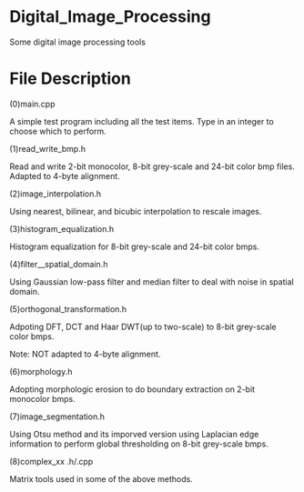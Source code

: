 # Digital_Image_Processing

Some digital image processing tools

# File Description

(0)main.cpp

A simple test program including all the test items. Type in an integer to choose which to perform.

(1)read_write_bmp.h

Read and write 2-bit monocolor, 8-bit grey-scale and 24-bit color bmp files. Adapted to 4-byte alignment.

(2)image_interpolation.h

Using nearest, bilinear, and bicubic interpolation to rescale images.

(3)histogram_equalization.h

Histogram equalization for 8-bit grey-scale and 24-bit color bmps.

(4)filter__spatial_domain.h

Using Gaussian low-pass filter and median filter to deal with noise in spatial domain.

(5)orthogonal_transformation.h

Adpoting DFT, DCT and Haar DWT(up to two-scale) to 8-bit grey-scale color bmps.

Note: NOT adapted to 4-byte alignment.

(6)morphology.h

Adopting morphologic erosion to do boundary extraction on 2-bit monocolor bmps.

(7)image_segmentation.h

Using Otsu method and its imporved version using Laplacian edge information to perform global thresholding on 8-bit grey-scale bmps.

(8)complex_xx .h/.cpp

Matrix tools used in some of the above methods.
